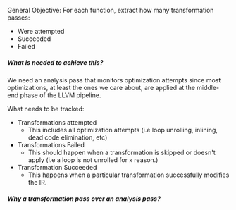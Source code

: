 General Objective: For each function, extract how many transformation passes:
- Were attempted
- Succeeded
- Failed

##### What is needed to achieve this?
We need an analysis pass that monitors optimization attempts since most optimizations, at least the ones we care about, are applied at the middle-end phase of the LLVM pipeline.

What needs to be tracked:
- Transformations attempted
	- This includes all optimization attempts (i.e loop unrolling, inlining, dead code elimination, etc)
- Transformations Failed
	- This should happen when a transformation is skipped or doesn't apply (i.e a loop is not unrolled for `x` reason.)
- Transformation Succeeded
	- This happens when a particular transformation successfully modifies the IR.


##### Why a transformation pass over an analysis pass?

